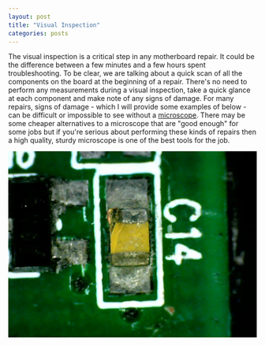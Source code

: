 ```yaml
---
layout: post
title: "Visual Inspection"
categories: posts
---
```


The visual inspection is a critical step in any motherboard repair. It could be the difference between a few minutes and a few hours spent troubleshooting. To be clear, we are talking about a quick scan of all the components on the board at the beginning of a repair. There's no need to perform any measurements during a visual inspection, take a quick glance at each component and make note of any signs of damage. For many repairs, signs of damage - which I will provide some examples of below - can be difficult or impossible to see without a [microscope](/misc/2024/06/22/recommended-tools.html). There may be some cheaper alternatives to a microscope that are "good enough" for some jobs but if you're serious about performing these kinds of repairs then a high quality, sturdy microscope is one of the best tools for the job.

![Burnt Capacitor](/assets/burnt_cap.jpg)
